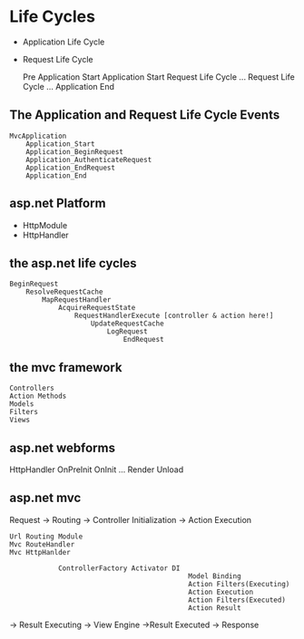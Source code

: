 # Life Cycles

- Application Life Cycle
- Request Life Cycle

    
    Pre Application Start
    Application Start
        Request Life Cycle
        ...
        Request Life Cycle
        ...
    Application End


## The Application and Request Life Cycle Events


    MvcApplication
        Application_Start
        Application_BeginRequest
        Application_AuthenticateRequest
        Application_EndRequest
        Application_End


## asp.net Platform

- HttpModule
- HttpHandler


## the asp.net life cycles

    BeginRequest
        ResolveRequestCache
            MapRequestHandler
                AcquireRequestState
                    RequestHandlerExecute [controller & action here!]
                        UpdateRequestCache
                            LogRequest
                                EndRequest  

## the mvc framework

    Controllers
    Action Methods
    Models
    Filters
    Views

## asp.net webforms

HttpHandler
    OnPreInit
    OnInit
    ...
    Render
    Unload

## asp.net mvc

Request -> Routing -> Controller Initialization -> Action Execution

    Url Routing Module
    Mvc RouteHandler
    Mvc HttpHanlder

                ControllerFactory Activator DI
                                                Model Binding
                                                Action Filters(Executing)
                                                Action Execution
                                                Action Filters(Executed)
                                                Action Result


 -> Result Executing  -> View Engine ->Result Executed -> Response